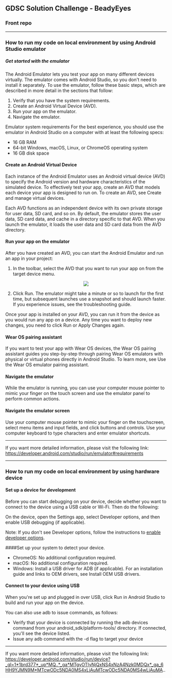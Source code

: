 ## GDSC Solution Challenge - BeadyEyes
### Front repo
---
### How to run my code on local environment by using Android Studio emulator

##### Get started with the emulator
The Android Emulator lets you test your app on many different devices virtually. The emulator comes with Android Studio, so you don't need to install it separately. To use the emulator, follow these basic steps, which are described in more detail in the sections that follow:

1. Verify that you have the system requirements.
2. Create an Android Virtual Device (AVD).
3. Run your app on the emulator.
4. Navigate the emulator.

Emulator system requirements
For the best experience, you should use the emulator in Android Studio on a computer with at least the following specs:

- 16 GB RAM
- 64-bit Windows, macOS, Linux, or ChromeOS operating system
- 16 GB disk space

#### Create an Android Virtual Device
Each instance of the Android Emulator uses an Android virtual device (AVD) to specify the Android version and hardware characteristics of the simulated device. To effectively test your app, create an AVD that models each device your app is designed to run on. To create an AVD, see Create and manage virtual devices.

Each AVD functions as an independent device with its own private storage for user data, SD card, and so on. By default, the emulator stores the user data, SD card data, and cache in a directory specific to that AVD. When you launch the emulator, it loads the user data and SD card data from the AVD directory.

#### Run your app on the emulator
After you have created an AVD, you can start the Android Emulator and run an app in your project:

1. In the toolbar, select the AVD that you want to run your app on from the target device menu.
<p align="center"><img src="https://github.com/GDSC-Solution-Challenge-Team-4/BeadyEyes-AOS/assets/127933902/8e331e2e-09db-4589-8d3b-041bec802db0"></p>

2. Click Run. The emulator might take a minute or so to launch for the first time, but subsequent launches use a snapshot and should launch faster. If you experience issues, see the troubleshooting guide.

Once your app is installed on your AVD, you can run it from the device as you would run any app on a device. Any time you want to deploy new changes, you need to click Run or Apply Changes again.

#### Wear OS pairing assistant
If you want to test your app with Wear OS devices, the Wear OS pairing assistant guides you step-by-step through pairing Wear OS emulators with physical or virtual phones directly in Android Studio. To learn more, see Use the Wear OS emulator pairing assistant.

#### Navigate the emulator
While the emulator is running, you can use your computer mouse pointer to mimic your finger on the touch screen and use the emulator panel to perform common actions.

#### Navigate the emulator screen
Use your computer mouse pointer to mimic your finger on the touchscreen, select menu items and input fields, and click buttons and controls. Use your computer keyboard to type characters and enter emulator shortcuts.

---
If you want more detailed information, please visit the following link: https://developer.android.com/studio/run/emulator#requirements

---

### How to run my code on local environment by using hardware device 

#### Set up a device for development
Before you can start debugging on your device, decide whether you want to connect to the device using a USB cable or Wi-Fi. Then do the following:

On the device, open the Settings app, select Developer options, and then enable USB debugging (if applicable).

Note: If you don't see Developer options, follow the instructions to [enable developer options](https://developer.android.com/studio/run/device?_gl=1*1brd377*_up*MQ..*_ga*MTgyOTIyNjQxNS4xNzA4Nzk0MDQx*_ga_6HH9YJMN9M*MTcwODc5NDA0MS4xLjAuMTcwODc5NDA0MS4wLjAuMA..).

####Set up your system to detect your device.

- ChromeOS: No additional configuration required.
- macOS: No additional configuration required.
- Windows: Install a USB driver for ADB (if applicable). For an installation guide and links to OEM drivers, see Install OEM USB drivers.

#### Connect to your device using USB
When you're set up and plugged in over USB, click Run  in Android Studio to build and run your app on the device.

You can also use adb to issue commands, as follows:

- Verify that your device is connected by running the adb devices command from your android_sdk/platform-tools/ directory. If connected, you'll see the device listed.
- Issue any adb command with the -d flag to target your device

---
If you want more detailed information, please visit the following link: 
https://developer.android.com/studio/run/device?_gl=1*1brd377*_up*MQ..*_ga*MTgyOTIyNjQxNS4xNzA4Nzk0MDQx*_ga_6HH9YJMN9M*MTcwODc5NDA0MS4xLjAuMTcwODc5NDA0MS4wLjAuMA..
